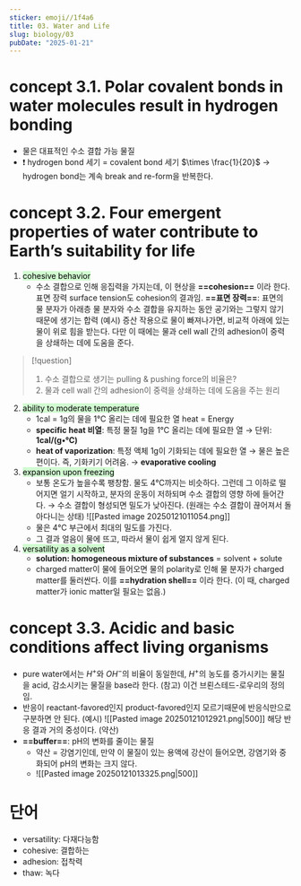 ```yaml
---
sticker: emoji//1f4a6
title: 03. Water and Life
slug: biology/03
pubDate: "2025-01-21"
---
```


# concept 3.1. Polar covalent bonds in water molecules result in hydrogen bonding

- 물은 대표적인 수소 결합 가능 물질
- ❗ hydrogen bond 세기 = covalent bond 세기 $\times \frac{1}{20}$
  → hydrogen bond는 계속 break and re-form을 반복한다.

# concept 3.2. Four emergent properties of water contribute to Earth’s suitability for life

1. <mark style="background: #BBFABBA6;">cohesive behavior</mark>
   - 수소 결합으로 인해 응집력을 가지는데, 이 현상을 **==cohesion==** 이라 한다.
     표면 장력 surface tension도 cohesion의 결과임.
     **==표면 장력==**: 표면의 물 분자가 아래층 물 분자와 수소 결합을 유지하는 동안 공기와는 그렇지 않기 때문에 생기는 합력
     (예시) 증산 작용으로 물이 빠져나가면, 비교적 아래에 있는 물이 위로 힘을 받는다.
     다만 이 때에는 물과 cell wall 간의 adhesion이 중력을 상쇄하는 데에 도움을 준다.

> [!question]
>
> 1. 수소 결합으로 생기는 pulling & pushing force의 비율은?
> 2. 물과 cell wall 간의 adhesion이 중력을 상쇄하는 데에 도움을 주는 원리

2. <mark style="background: #BBFABBA6;">ability to moderate temperature</mark>
   - 1cal = 1g의 물을 1℃ 올리는 데에 필요한 열 heat = Energy
   - **specific heat 비열**: 특정 물질 1g을 1℃ 올리는 데에 필요한 열
     → 단위: **1cal/(g•℃)**
   - **heat of vaporization**: 특정 액체 1g이 기화되는 데에 필요한 열
     → 물은 높은 편이다. 즉, 기화키기 어려움.
     → **evaporative cooling**
3. <mark style="background: #BBFABBA6;">expansion upon freezing</mark>
   - 보통 온도가 높을수록 팽창함. 물도 4℃까지는 비슷하다.
     그런데 그 이하로 떨어지면 얼기 시작하고, 분자의 운동이 저하되며 수소 결합의 영향 하에 들어간다.
     → 수소 결합이 형성되면 밀도가 낮아진다. (원래는 수소 결합이 끊어져서 돌아다니는 상태)
     ![[Pasted image 20250121011054.png]]
   - 물은 4℃ 부근에서 최대의 밀도를 가진다.
   - 그 결과 얼음이 물에 뜨고, 따라서 물이 쉽게 얼지 않게 된다.
4. <mark style="background: #BBFABBA6;">versatility as a solvent</mark>
   - **solution: homogeneous mixture of substances** = solvent + solute
   - charged matter이 물에 들어오면 물의 polarity로 인해 물 분자가 charged matter를 둘러싼다. 이를 **==hydration shell==** 이라 한다.
     (이 때, charged matter가 ionic matter일 필요는 없음.)

# concept 3.3. Acidic and basic conditions affect living organisms

- pure water에서는 $H^+$와 $OH^-$의 비율이 동일한데, $H^+$의 농도를 증가시키는 물질을 acid, 감소시키는 물질을 base라 한다.
  (참고) 이건 브뢴스테드-로우리의 정의임.
- 반응이 reactant-favored인지 product-favored인지 모르기때문에 반응식만으로 구분하면 안 된다.
  (예시) ![[Pasted image 20250121012921.png|500]]
  해당 반응 결과 거의 중성이다. (약산)
- **==buffer==**: pH의 변화를 줄이는 물질
  - 약산 = 강염기인데, 만약 이 물질이 있는 용액에 강산이 들어오면, 강염기와 중화되어 pH의 변화는 크지 않다.
  - ![[Pasted image 20250121013325.png|500]]

# 단어

- versatility: 다재다능함
- cohesive: 결합하는
- adhesion: 접착력
- thaw: 녹다

<div style="page-break-after: always;"></div>
